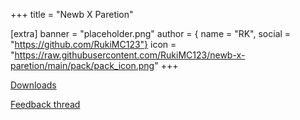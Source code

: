 +++
title = "Newb X Paretion"

[extra]
banner = "placeholder.png"
author = { name = "RK", social = "https://github.com/RukiMC123"}
icon = "https://raw.githubusercontent.com/RukiMC123/newb-x-paretion/main/pack/pack_icon.png"
+++

[Downloads](https://discord.com/channels/844591537430069279/1200018004684046338)

[Feedback thread](https://discord.com/channels/844591537430069279/1161616617810186260)
